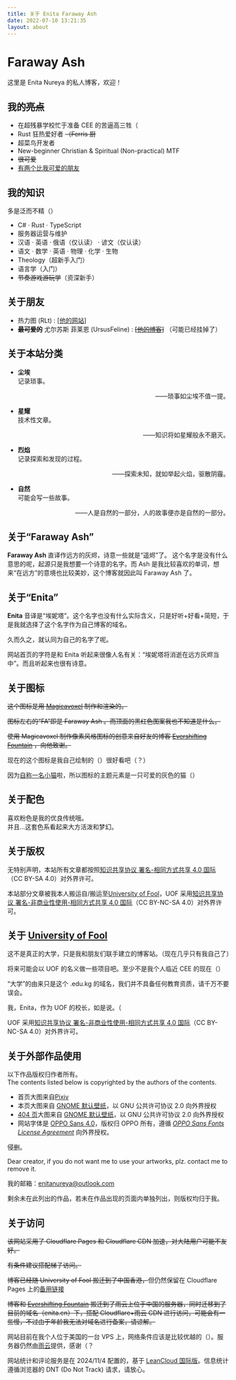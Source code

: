 ```yaml
---
title: 关于 Enita Faraway Ash
date: 2022-07-10 13:21:35
layout: about
---
```


# Faraway Ash

这里是 Enita Nureya 的私人博客，欢迎！

## 我的~~亮点~~

- 在超残暴学校忙于准备 CEE 的苦逼高三牲（
- Rust 狂热爱好者 ~~（Ferris 厨~~
- 超菜鸟开发者
- New-beginner Christian & Spiritual (Non-practical) MTF
- ~~很可爱~~
- [有两个比我可爱的朋友](#关于朋友)

## 我的知识

多是泛而不精（）

- C# · Rust · TypeScript
- 服务器运营与维护
- 汉语 · 英语 · 俄语（仅认读） · 谚文（仅认读）
- 语文 · 数学 · 英语 · 物理 · 化学 · 生物
- Theology（超新手入门）
- 语言学（入门）
- ~~节奏游戏游玩学~~（资深新手）

## 关于朋友

- 热力图 (RLt) : [<a href="https://akyuu.cn/">他的网站</a>]
- ~~**最可爱的**~~ 尤尔苏斯 菲莱恩 (UrsusFeline) : ~~[<a href="https://lgy07.github.io">他的博客</a>]~~ （可能已经挂掉了）

## 关于本站分类

<ul>
<li class="about-category-name"><b>尘埃</b></li>
记录琐事。
<p class="about-category-saying" align="right">——琐事如尘埃不值一提。</p>

<li class="about-category-name"><b>星耀</b></li>
技术性文章。
<p class="about-category-saying" align="right">——知识将如星耀般永不磨灭。</p>

<li class="about-category-name"><b>烈焰</b></li>
记录探索和发现的过程。
<p class="about-category-saying" align="right">——探索未知，就如举起火焰，驱散阴霾。</p>

<li class="about-category-name"><b>自然</b></li>
可能会写一些故事。
<p class="about-category-saying" align="right">——人是自然的一部分，人的故事便亦是自然的一部分。</p>
 
</ul>

## 关于“Faraway Ash”

**Faraway Ash** 直译作远方的灰烬，诗意一些就是“遥烬”了。
这个名字是没有什么意思的呢，起源只是我想要一个诗意的名字。而 Ash 是我比较喜欢的单词，想来“在远方”的意境也比较美妙，这个博客就因此叫 Faraway Ash 了。

## 关于“Enita”

**Enita** 音译是“埃妮塔”。这个名字也没有什么实际含义，只是好听+好看+简短，于是我就选择了这个名字作为自己博客的域名。

久而久之，就认同为自己的名字了呢。

网站首页的字符是和 Enita 听起来很像人名有关：“埃妮塔将消逝在远方灰烬当中”。而且听起来也很有诗意。

## 关于图标

~~这个图标是用 [Magicavoxel](https://www.voxelmade.com/magicavoxel/) 制作和渲染的。~~

~~图标左右的“FA”即是 Faraway Ash 。而顶面的黑红色图案我也不知道是什么。~~

~~使用 Magicavoxel 制作像素风格图标的创意来自好友的博客 [Evershifting Fountain](https://akyuu.cn/post/22062001/) ，向他致谢。~~

现在的这个图标是我自己绘制的（）很好看吧（？）

因为[自称一名小猫](https://uof.edu.kg/iamacat)啦，所以图标的主题元素是一只可爱的灰色的猫（）

## 关于配色

喜欢粉色是我的优良传统哦。  
并且...这套色系看起来大方活泼和梦幻。

## 关于版权

无特别声明，本站所有文章都按照[知识共享协议 署名-相同方式共享 4.0 国际](https://creativecommons.org/licenses/by-sa/4.0/)（CC BY-SA 4.0）对外界许可。

本站部分文章被我本人搬运自/搬运至[University of Fool](https://uof.edu.kg/)，UOF 采用[知识共享协议 署名-非商业性使用-相同方式共享 4.0 国际](https://creativecommons.org/licenses/by-nc-sa/4.0/)（CC BY-NC-SA 4.0）对外界许可。

## 关于 [University of Fool](https://uof.edu.kg/)

这不是真正的大学，只是我和朋友们联手建立的博客站。（现在几乎只有我自己了）

将来可能会以 UOF 的名义做一些项目吧。至少不是我个人临近 CEE 的现在（）

“大学”的由来只是这个 .edu.kg 的域名，我们并不具备任何教育资质，请千万不要误会。

我，Enita，作为 UOF 的校长，如是说。（

UOF 采用[知识共享协议 署名-非商业性使用-相同方式共享 4.0 国际](https://creativecommons.org/licenses/by-nc-sa/4.0/)（CC BY-NC-SA 4.0）对外界许可。

## 关于外部作品使用

以下作品版权归作者所有。  
The contents listed below is copyrighted by the authors of the contents.

- 首页大图来自[Pixiv](https://www.pixiv.net/artworks/89991203)
- 本页大图来自 [GNOME 默认壁纸](https://gitlab.gnome.org/GNOME/gnome-backgrounds/-/blob/main/backgrounds/blobs-d.svg)，以 GNU 公共许可协议 2.0 向外界授权
- [404 页](/404)大图来自 [GNOME 默认壁纸](https://gitlab.gnome.org/GNOME/gnome-backgrounds/-/blob/main/backgrounds/drool-d.svg)，以 GNU 公共许可协议 2.0 向外界授权
- 网站字体是 [OPPO Sans 4.0](https://www.coloros.com/article/A00000074/)，版权归 OPPO 所有，遵循 *[OPPO Sans Fonts License Agreement](/assets/OPPO%20Sans%204.0%20License%20Notice.txt)* 向外界授权。

侵删。

Dear creator, if you do not want me to use your artworks, plz. contact me to remove it.

我的邮箱：[enitanureya@outlook.com](mailto:enitanureya@outlook.com)

剩余未在此列出的作品，若未在作品出现的页面内单独列出，则版权均归于我。

## 关于访问

~~该网站采用了 Cloudflare Pages 和 Cloudflare CDN 加速，对大陆用户可能不友好。~~

~~有条件建议搭配梯子访问。~~

~~博客已经随 University of Fool 搬迁到了中国香港，~~但仍然保留在 Cloudflare Pages 上的[备用链接](https://lingrottin.pages.dev)

~~博客和 [Evershifting Fountain](https://akyuu.cn) 搬迁到了雨云上位于中国的服务器，同时迁移到了目前的域名（enita.cn）下，搭配 Cloudflare+雨云 CDN 进行访问，可能会有一些慢，不过由于年龄我无法对域名进行备案，请谅解。~~

网站目前在我个人位于美国的一台 VPS 上，网络条件应该是比较优越的（）。服务器仍然由[雨云](https://www.rainyun.com/)提供，感谢（？

网站统计和评论服务是在 2024/11/4 配置的，基于 [LeanCloud 国际版](https://leancloud.app/)。信息统计遵循浏览器的 DNT (Do Not Track) 请求，请放心。
